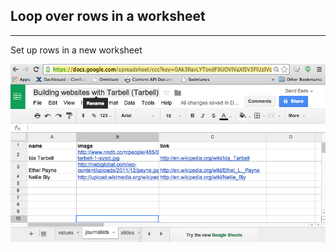 ## Loop over rows in a worksheet

<hr />

<p>Set up rows in a new worksheet</p> 

<img src="images/spreadsheet-build-rows.png" />
